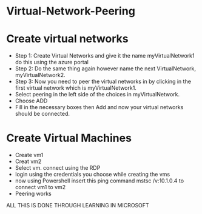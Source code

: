 # Virtual-Network-Peering

# Create virtual networks
- Step 1: Create Virtual Networks and give it the name myVirtualNetwork1 do this using the azure portal
- Step 2: Do the same thing again however name the next VirtualNetwork, myVirtualNetwork2.
- Step 3: Now you need to peer the virtual networks in by clicking in the first virtual network which is myVirtualNetwork1.
- Select peering in the left side of the choices in myVirtualNetwork.
- Choose ADD
- Fill in the necessary boxes then Add and now your virtual networks should be connected.

# Create Virtual Machines
- Create vm1
- Creat vm2
- Select vm. connect using the RDP
- login using the credentials you choose while creating the vms
- now using Powershell insert this ping command  mstsc /v:10.1.0.4 to connect vm1 to vm2
- Peering works


ALL THIS IS DONE THROUGH LEARNING IN MICROSOFT
